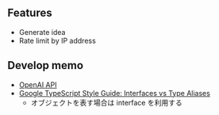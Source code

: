 ## Features

- Generate idea
- Rate limit by IP address

## Develop memo

- [OpenAI API](https://platform.openai.com/docs/introduction)
- [Google TypeScript Style Guide: Interfaces vs Type Aliases](https://google.github.io/styleguide/tsguide.html#interfaces-vs-type-aliases)
  - オブジェクトを表す場合は interface を利用する
